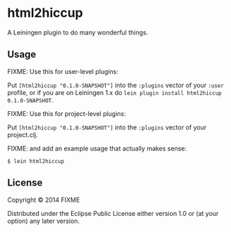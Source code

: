 # html2hiccup

A Leiningen plugin to do many wonderful things.

## Usage

FIXME: Use this for user-level plugins:

Put `[html2hiccup "0.1.0-SNAPSHOT"]` into the `:plugins` vector of your
`:user` profile, or if you are on Leiningen 1.x do `lein plugin install
html2hiccup 0.1.0-SNAPSHOT`.

FIXME: Use this for project-level plugins:

Put `[html2hiccup "0.1.0-SNAPSHOT"]` into the `:plugins` vector of your project.clj.

FIXME: and add an example usage that actually makes sense:

    $ lein html2hiccup

## License

Copyright © 2014 FIXME

Distributed under the Eclipse Public License either version 1.0 or (at
your option) any later version.
